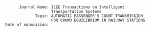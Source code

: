                  

            
            Journal Name: IEEE Transactions on Intelligent 
                          Transportation Systems
                   Topic: AUTOMATIC PASSENGER’S COUNT TRANSMISSION 
                          FOR CROWD EQUILIBRIUM IN RAILWAY STATIONS
      Date of submission: 
